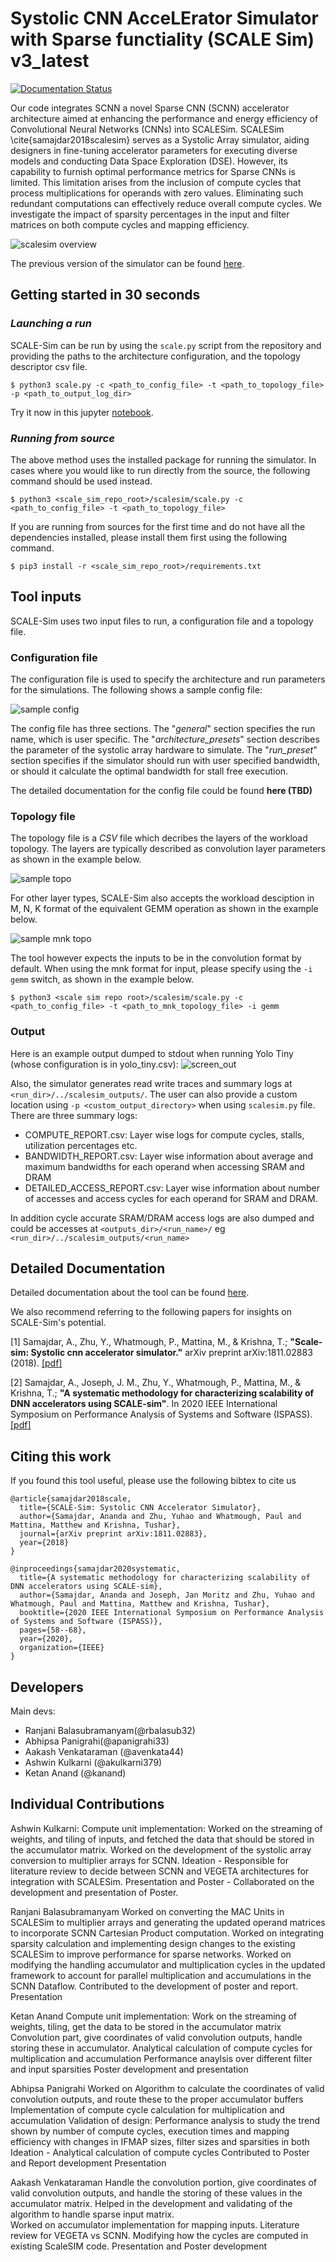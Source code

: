 # Systolic CNN AcceLErator Simulator with Sparse functiality (SCALE Sim) v3_latest

[![Documentation Status](https://readthedocs.org/projects/scale-sim-project/badge/?version=latest)](https://scale-sim-project.readthedocs.io/en/latest/?badge=latest)


Our code integrates SCNN  a novel Sparse CNN (SCNN) accelerator architecture aimed at enhancing the performance and energy efficiency of Convolutional Neural Networks (CNNs) into SCALESim. SCALESim \cite{samajdar2018scalesim} serves as a Systolic Array simulator, aiding designers in fine-tuning accelerator parameters for executing diverse models and conducting Data Space Exploration (DSE). However, its capability to furnish optimal performance metrics for Sparse CNNs is limited. This limitation arises from the inclusion of compute cycles that process multiplications for operands with zero values. Eliminating such redundant computations can effectively reduce overall compute cycles. We investigate the impact of sparsity percentages in the input and filter matrices on both compute cycles and mapping efficiency.

![scalesim overview](https://github.com/scalesim-project/scale-sim-v2/blob/doc/anand/readme/documentation/resources/scalesim-overview.png "scalesim overview")

The previous version of the simulator can be found [here](https://github.com/ARM-software/SCALE-Sim).

## Getting started in 30 seconds



### *Launching a run*

SCALE-Sim can be run by using the ```scale.py``` script from the repository and providing the paths to the architecture configuration, and the topology descriptor csv file.

```$ python3 scale.py -c <path_to_config_file> -t <path_to_topology_file> -p <path_to_output_log_dir>```

Try it now in this jupyter [notebook](https://github.com/scalesim-project/scalesim-tutorial-materials/blob/main/scaledemo.ipynb).

### *Running from source*

The above method uses the installed package for running the simulator.
In cases where you would like to run directly from the source, the following command should be used instead.

```$ python3 <scale_sim_repo_root>/scalesim/scale.py -c <path_to_config_file> -t <path_to_topology_file>```

If you are running from sources for the first time and do not have all the dependencies installed, please install them first  using the following command.

```$ pip3 install -r <scale_sim_repo_root>/requirements.txt```

## Tool inputs

SCALE-Sim uses two input files to run, a configuration file and a topology file.

### Configuration file

The configuration file is used to specify the architecture and run parameters for the simulations.
The following shows a sample config file:

![sample config](https://github.com/scalesim-project/scale-sim-v2/blob/main/documentation/resources/config-file-example.png "sample config")

The config file has three sections. The "*general*" section specifies the run name, which is user specific. The "*architecture_presets*" section describes the parameter of the systolic array hardware to simulate.
The "*run_preset*" section specifies if the simulator should run with user specified bandwidth, or should it calculate the optimal bandwidth for stall free execution.

The detailed documentation for the config file could be found **here (TBD)**

### Topology file

The topology file is a *CSV* file which decribes the layers of the workload topology. The layers are typically described as convolution layer parameters as shown in the example below.

![sample topo](https://github.com/scalesim-project/scale-sim-v2/blob/main/documentation/resources/topo-file-example.png "sample topo")

For other layer types, SCALE-Sim also accepts the workload desciption in M, N, K format of the equivalent GEMM operation as shown in the example below.

![sample mnk topo](https://github.com/scalesim-project/scale-sim-v2/blob/doc/anand/readme/documentation/resources/topo-mnk-file-example.png "sample mnk topo")

The tool however expects the inputs to be in the convolution format by default. When using the mnk format for input, please specify using the  ```-i gemm``` switch, as shown in the example below.

```$ python3 <scale sim repo root>/scalesim/scale.py -c <path_to_config_file> -t <path_to_mnk_topology_file> -i gemm```

### Output

Here is an example output dumped to stdout when running Yolo Tiny (whose configuration is in yolo_tiny.csv):
![screen_out](https://github.com/scalesim-project/scale-sim-v2/blob/doc/anand/readme/documentation/resources/output.png "std_out")

Also, the simulator generates read write traces and summary logs at ```<run_dir>/../scalesim_outputs/```. The user can also provide a custom location using ```-p <custom_output_directory>``` when using `scalesim.py` file.
There are three summary logs:

* COMPUTE_REPORT.csv: Layer wise logs for compute cycles, stalls, utilization percentages etc.
* BANDWIDTH_REPORT.csv: Layer wise information about average and maximum bandwidths for each operand when accessing SRAM and DRAM
* DETAILED_ACCESS_REPORT.csv: Layer wise information about number of accesses and access cycles for each operand for SRAM and DRAM.

In addition cycle accurate SRAM/DRAM access logs are also dumped and could be accesses at ```<outputs_dir>/<run_name>/``` eg `<run_dir>/../scalesim_outputs/<run_name>`

## Detailed Documentation

Detailed documentation about the tool can be found [here](https://scale-sim-project.readthedocs.io/en/latest/).

We also recommend referring to the following papers for insights on SCALE-Sim's potential.

[1] Samajdar, A., Zhu, Y., Whatmough, P., Mattina, M., & Krishna, T.;  **"Scale-sim: Systolic cnn accelerator simulator."** arXiv preprint arXiv:1811.02883 (2018). [\[pdf\]](https://arxiv.org/abs/1811.02883)

[2] Samajdar, A., Joseph, J. M., Zhu, Y., Whatmough, P., Mattina, M., & Krishna, T.; **"A systematic methodology for characterizing scalability of DNN accelerators using SCALE-sim"**. In 2020 IEEE International Symposium on Performance Analysis of Systems and Software (ISPASS). [\[pdf\]](https://cpb-us-w2.wpmucdn.com/sites.gatech.edu/dist/c/332/files/2020/03/scalesim_ispass2020.pdf)

## Citing this work

If you found this tool useful, please use the following bibtex to cite us

```
@article{samajdar2018scale,
  title={SCALE-Sim: Systolic CNN Accelerator Simulator},
  author={Samajdar, Ananda and Zhu, Yuhao and Whatmough, Paul and Mattina, Matthew and Krishna, Tushar},
  journal={arXiv preprint arXiv:1811.02883},
  year={2018}
}

@inproceedings{samajdar2020systematic,
  title={A systematic methodology for characterizing scalability of DNN accelerators using SCALE-sim},
  author={Samajdar, Ananda and Joseph, Jan Moritz and Zhu, Yuhao and Whatmough, Paul and Mattina, Matthew and Krishna, Tushar},
  booktitle={2020 IEEE International Symposium on Performance Analysis of Systems and Software (ISPASS)},
  pages={58--68},
  year={2020},
  organization={IEEE}
}
```




## Developers

Main devs:
* Ranjani Balasubramanyam(@rbalasub32)
* Abhipsa Panigrahi(@apanigrahi33)
* Aakash Venkataraman (@avenkata44)
* Ashwin Kulkarni (@akulkarni379)
* Ketan Anand (@kanand)


## Individual Contributions

Ashwin Kulkarni:
Compute unit implementation: Worked on the streaming of weights, and tiling of inputs, and fetched the data that should be stored in the accumulator matrix.
Worked on the development of the systolic array conversion to multiplier arrays for SCNN.
Ideation - Responsible for literature review to decide between SCNN and VEGETA architectures for integration with SCALESim.
Presentation and Poster - Collaborated on the development and presentation of Poster.
      
Ranjani Balasubramanyam
Worked on converting the MAC Units in SCALESim to multiplier arrays and generating the updated operand matrices to incorporate SCNN Cartesian Product computation.
Worked on integrating sparsity calculation and implementing design changes to the existing SCALESim to improve performance for sparse networks.
Worked on modifying the handling accumulator and multiplication cycles in the updated framework to account for parallel multiplication and accumulations in the SCNN Dataflow.
Contributed to the development of poster and report.
Presentation

Ketan Anand
Compute unit implementation: Work on the streaming of weights, tiling, get the data to be stored in the accumulator matrix
Convolution part, give coordinates of valid convolution outputs, handle storing these in accumulator.
Analytical calculation of compute cycles for multiplication and accumulation
Performance anaylsis over different filter and input sparsities
Poster development and presentation

Abhipsa Panigrahi
Worked on Algorithm to calculate the coordinates of valid convolution outputs, and route these to the proper accumulator buffers
Implementation of compute cycle calculation for multiplication and accumulation
Validation of design: Performance analysis to study the trend shown by number of compute cycles, execution times and mapping efficiency with changes in IFMAP sizes, filter sizes and sparsities in both
Ideation - Analytical calculation of compute cycles
Contributed to Poster and Report development
Presentation
    
Aakash Venkataraman
Handle the convolution portion, give coordinates of valid convolution outputs, and handle the storing of these values in the accumulator matrix.
Helped in the development and validating of the algorithm to handle sparse input matrix.    
Worked on accumulator implementation for mapping inputs. 
Literature review for VEGETA vs SCNN.
Modifying how the cycles are computed in existing ScaleSIM code. 
Presentation and Poster development





